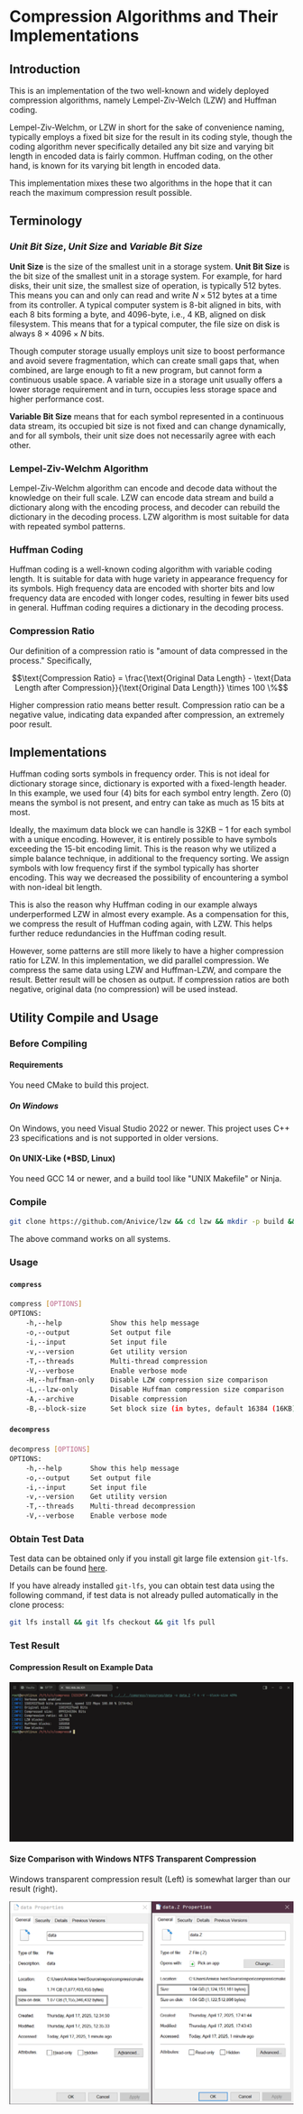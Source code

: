 # Compression Algorithms and Their Implementations

## Introduction

This is an implementation of the two well-known and widely deployed compression algorithms,
namely Lempel-Ziv-Welch (LZW) and Huffman coding.

Lempel-Ziv-Welchm, or LZW in short for the sake of convenience naming,
typically employs a fixed bit size for the result in its coding style,
though the coding algorithm never specifically detailed any bit size and varying bit length 
in encoded data is fairly common.
Huffman coding, on the other hand, is known for its varying bit length in encoded data.

This implementation mixes these two algorithms in the hope that it can reach
the maximum compression result possible.

## Terminology

### *Unit Bit Size*, *Unit Size* and *Variable Bit Size*

**Unit Size** is the size of the smallest unit in a storage system.
**Unit Bit Size** is the bit size of the smallest unit in a storage system.
For example, for hard disks, their unit size, the smallest size of operation, is typically 512 bytes.
This means you can and only can read and write $N \times 512$ bytes at a time from its controller.
A typical computer system is 8-bit aligned in bits, with each 8 bits forming a byte,
and 4096-byte, i.e., 4 KB, aligned on disk filesystem.
This means that for a typical computer, the file size on disk is always $8 \times 4096 \times N$ bits.

Though computer storage usually employs unit size to boost performance and avoid severe fragmentation,
which can create small gaps that, when combined, 
are large enough to fit a new program, but cannot form a continuous usable space.
A variable size in a storage unit usually offers a lower storage requirement and in turn,
occupies less storage space and higher performance cost.

**Variable Bit Size** means that for each symbol represented in a continuous data stream,
its occupied bit size is not fixed and can change dynamically,
and for all symbols, their unit size does not necessarily agree with each other.

### Lempel-Ziv-Welchm Algorithm

Lempel-Ziv-Welchm algorithm can encode and decode data
without the knowledge on their full scale.
LZW can encode data stream and build a dictionary along with the encoding process,
and decoder can rebuild the dictionary in the decoding process.
LZW algorithm is most suitable for data with repeated symbol patterns.

### Huffman Coding

Huffman coding is a well-known coding algorithm with variable coding length.
It is suitable for data with huge variety in appearance frequency for its symbols.
High frequency data are encoded with shorter bits and low frequency data are encoded with longer codes,
resulting in fewer bits used in general.
Huffman coding requires a dictionary in the decoding process.

### Compression Ratio

Our definition of a compression ratio is "amount of data compressed in the process."
Specifically,

$$\text{Compression Ratio} = \frac{\text{Original Data Length} - \text{Data Length after Compression}}{\text{Original Data Length}} \times 100 \%$$

Higher compression ratio means better result.
Compression ratio can be a negative value, indicating data expanded after compression,
an extremely poor result.

## Implementations

Huffman coding sorts symbols in frequency order.
This is not ideal for dictionary storage since,
dictionary is exported with a fixed-length header.
In this example, we used four (4) bits for each symbol entry length.
Zero (0) means the symbol is not present, and entry can take as much as 15 bits at most.

Ideally, the maximum data block we can handle is $32 \text{KB} - 1$ for each symbol with a unique encoding.
However, it is entirely possible to have symbols exceeding the 15-bit encoding limit.
This is the reason why we utilized a simple balance technique,
in additional to the frequency sorting.
We assign symbols with low frequency first if the symbol typically has shorter encoding.
This way we decreased the possibility of encountering a symbol with non-ideal bit length.

This is also the reason why Huffman coding in our example always underperformed LZW
in almost every example.
As a compensation for this, we compress the result of Huffman coding again, with LZW.
This helps further reduce redundancies in the Huffman coding result.

However, some patterns are still more likely to have a higher compression ratio for LZW.
In this implementation, we did parallel compression.
We compress the same data using LZW and Huffman-LZW, and compare the result.
Better result will be chosen as output.
If compression ratios are both negative,
original data (no compression) will be used instead.

## Utility Compile and Usage

### Before Compiling

#### Requirements

You need CMake to build this project.

##### **On Windows**

On Windows, you need Visual Studio 2022 or newer.
This project uses C++ 23 specifications and is not supported in older versions.

#### **On UNIX-Like (\*BSD, Linux)**

You need GCC 14 or newer, and a build tool like "UNIX Makefile" or Ninja.

### Compile

```bash
git clone https://github.com/Anivice/lzw && cd lzw && mkdir -p build && cd build && cmake ..  -DCMAKE_BUILD_TYPE=Release && cmake --build . --config=Release
```

The above command works on all systems.

### Usage

#### `compress`

```bash
compress [OPTIONS]
OPTIONS: 
    -h,--help            Show this help message
    -o,--output          Set output file
    -i,--input           Set input file
    -v,--version         Get utility version
    -T,--threads         Multi-thread compression
    -V,--verbose         Enable verbose mode
    -H,--huffman-only    Disable LZW compression size comparison
    -L,--lzw-only        Disable Huffman compression size comparison
    -A,--archive         Disable compression
    -B,--block-size      Set block size (in bytes, default 16384 (16KB), 32767 Max (32KB - 1))
```

#### `decompress`

```bash
decompress [OPTIONS]
OPTIONS: 
    -h,--help       Show this help message
    -o,--output     Set output file
    -i,--input      Set input file
    -v,--version    Get utility version
    -T,--threads    Multi-thread decompression
    -V,--verbose    Enable verbose mode
```

### Obtain Test Data

Test data can be obtained only if you install git large file extension `git-lfs`.
Details can be found [here](https://git-lfs.com/).

If you have already installed `git-lfs`, you can obtain test data using the following command,
if test data is not already pulled automatically in the clone process:

```bash
git lfs install && git lfs checkout && git lfs pull
```

### Test Result

#### Compression Result on Example Data

![Compression Result on Example Data](resources/compress-cmd.png)

#### Size Comparison with Windows NTFS Transparent Compression

Windows transparent compression result (Left) is somewhat larger than our result (right).

![Compression Result Size Comparison with Windows NTFS Transparent Compression](resources/compress.png)
